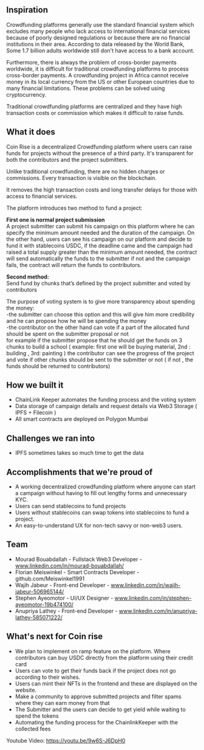 ## Inspiration
Crowdfunding platforms generally use the standard financial system which excludes many people who lack access to international financial services because of poorly designed regulations  or because there are no financial institutions in their area. According to data released by the World Bank, Some 1.7 billion adults worldwide still don't have access to a bank account.  

Furthermore, there is always the problem of cross-border payments worldwide, it is difficult for traditional crowdfunding platforms to process cross-border payments. A crowdfunding project in Africa cannot receive money in its local currency from the US or other European countries due to many financial limitations. These problems can be solved using cryptocurrency.   

Traditional crowdfunding platforms are centralized and they have high transaction costs or commission which makes it difficult to raise funds.  


## What it does
Coin Rise is a decentralized Crowdfunding platform where users can raise funds for projects without the presence of a third party. It's transparent for both the contributors and the project submitters.   

Unlike traditional crowdfunding, there are no hidden charges or commissions. Every transaction is visible on the blockchain.  

It removes the high transaction costs and long transfer delays for those with access to financial services.     


The platform introduces two method to fund a project:

**First one is normal project submission**  
A project submitter can submit his campaign on this platform where he can specify the minimum amount needed and the duration of the campaign.
On the other hand, users can see his campaign on our platform and decide to fund it with stablecoins USDC, if the deadline came and the campaign had raised a total supply greater than the minimum amount needed, the contract will send automatically the funds to the submitter if not and the campaign fails, the contract will return the funds to contributors.

**Second method:**  
Send fund by chunks that’s defined by the project submitter and voted by contributors  

The purpose of voting system is to give more transparency about spending the money:  
-the submitter can choose this option and this will give him more credibility and he can propose how he will be spending the money  
-the contributor on the other hand can vote if a part of the allocated fund should be spent on the submitter proposal or not  
for example if the submitter propose that he should get the funds on 3 chunks to build a school ( example: first one will be buying material, 2nd : building , 3rd: painting )
the contributor can see the progress of the project and vote if other chunks should be sent to the submitter or not ( if not , the funds should be returned to contributors)

## How we built it
- ChainLink Keeper automates the funding process and the voting system
- Data storage of campaign details and request details via Web3 Storage ( IPFS + Filecoin )
- All smart contracts are deployed on Polygon Mumbai

## Challenges we ran into
- IPFS sometimes takes so much time to get the data

## Accomplishments that we're proud of
- A working decentralized crowdfunding platform where  anyone can start a campaign without having to fill out lengthy forms and unnecessary KYC.  
- Users can send stablecoins to fund projects  
- Users without stablecoins can swap tokens into stablecoins to fund a project.  
- An easy-to-understand UX for non-tech savvy or non-web3 users.  

## Team
- Mourad Bouabdallah - Fullstack Web3 Developer - www.linkedin.com/in/mourad-bouabdallah/
- Florian Meiswinkel - Smart Contracts Developer - github.com/Meiswinkel1991
- Wajih Jabeur - Front-end Developer - www.linkedin.com/in/wajih-jabeur-506965144/
- Stephen Ayeomotor - UI/UX Designer - www.linkedin.com/in/stephen-ayeomotor-19b474100/
- Anupriya Lathey - Front-end Developer - www.linkedin.com/in/anupriya-lathey-585071222/

## What's next for Coin rise
- We plan to implement on ramp feature on the platform. Where contributors can buy USDC directly from the platform using their credit card  
- Users can vote to get their funds back if the project does not go according to their wishes.  
- Users can mint their NFTs in the frontend and these are displayed on the website.  
- Make a community to approve submitted projects and filter spams where they can earn money from that  
- The Submitter and the users can decide to get yield while waiting to spend the tokens  
- Automating the funding process for the ChainlinkKeeper with the collected fees  

Youtube Video: https://youtu.be/9w6S-J6DpH0
